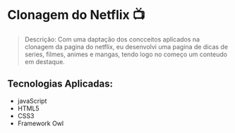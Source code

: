 # Clonagem do Netflix 📺

> Descrição: Com uma daptação dos concceitos aplicados na clonagem da pagina do netflix, eu desenvolvi uma pagina de dicas de series, filmes, animes e mangas, tendo logo no começo um conteudo em destaque.

## Tecnologias Aplicadas:
+ javaScript
+ HTML5
+ CSS3
+ Framework Owl


